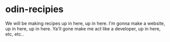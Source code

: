 # odin-recipies

We will be making recipes up in here, up in here.
I'm gonna make a website, up in here, up in here.
Ya'll gone make me act like a developer, up in here, etc, etc..